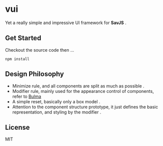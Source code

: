 # vui
Yet a really simple and impressive UI framework for **SavJS** .

## Get Started

Checkout the source code then ...

```
npm install
```

## Design Philosophy

- Minimize rule, and all components are split as much as possible .
- Modifier rule, mainly used for the appearance control of components, refer to [Bulma](http://bulma.io/documentation/modifiers/syntax/)
- A simple reset, basically only a box model .
- Attention to the component structure prototype, it just defines the basic representation, and styling by the modifier .

## License
MIT
